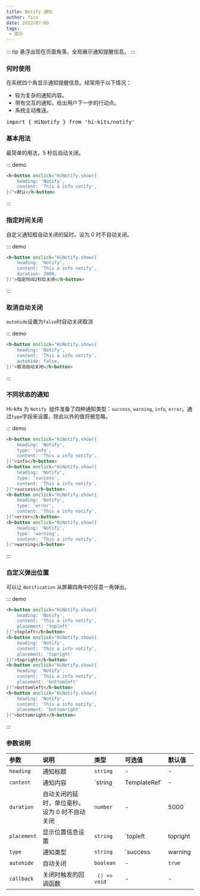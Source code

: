 ```yaml
---
title: Notify 通知
author: fico
date: 2022/07/08
tags:
 - 提示
---
```

::: tip
悬浮出现在页面角落，全局展示通知提醒信息。
:::
### 何时使用
在系统四个角显示通知提醒信息。经常用于以下情况：

- 较为复杂的通知内容。
- 带有交互的通知，给出用户下一步的行动点。
- 系统主动推送。
<pre class="language-ts">
import { HiNotify } from 'hi-kits/notify'
</pre>
### 基本用法

最简单的用法，5 秒后自动关闭。

::: demo
```html
<h-button onclick="HiNotify.show({
    heading: 'Notify',
    content: 'This a info notify', 
})">默认</h-button>

```
:::

### 指定时间关闭

自定义通知框自动关闭的延时。设为 0 时不自动关闭。

::: demo
```html
<h-button onclick="HiNotify.show({
    heading: 'Notify',
    content: 'This a info notify', 
    duration: 2000,
})">指定时间2秒后关闭</h-button>

```
:::

### 取消自动关闭

`autohide`设置为`false`时自动关闭取消

::: demo
```html
<h-button onclick="HiNotify.show({
    heading: 'Notify',
    content: 'This a info notify', 
    autohide: false,
})">取消自动关闭</h-button>

```
:::

### 不同状态的通知
Hi-kits 为 `Notify `组件准备了四种通知类型：`success`, `warning`, `info`, `error`。通过`type`字段来设置，除此以外的值将被忽略。

::: demo
```html
<h-button onclick="HiNotify.show({
    heading: 'Notify',
    type: 'info',
    content: 'This a info notify', 
})">info</h-button>
<h-button onclick="HiNotify.show({
    heading: 'Notify',
    type: 'success',
    content: 'This a info notify', 
})">success</h-button>
<h-button onclick="HiNotify.show({
    heading: 'Notify',
    type: 'error',
    content: 'This a info notify', 
})">error</h-button>
<h-button onclick="HiNotify.show({
    heading: 'Notify',
    type: 'warning',
    content: 'This a info notify', 
})">warning</h-button>

```
:::

### 自定义弹出位置

可以让 `Notification` 从屏幕四角中的任意一角弹出。

::: demo
```html
<h-button onclick="HiNotify.show({
    heading: 'Notify',
    content: 'This a info notify', 
    placement: 'topleft'
})">topleft</h-button>
<h-button onclick="HiNotify.show({
    heading: 'Notify',
    content: 'This a info notify', 
    placement: 'topright'
})">topright</h-button>
<h-button onclick="HiNotify.show({
    heading: 'Notify',
    content: 'This a info notify', 
    placement: 'bottomleft'
})">bottomleft</h-button>
<h-button onclick="HiNotify.show({
    heading: 'Notify',
    content: 'This a info notify', 
    placement: 'bottomright'
})">bottomright</h-button>

```
:::

### 参数说明

|参数|说明|类型|可选值|默认值
|:--|:--|:--|:-----|:---
| `heading`| 通知标题 |  `string` | - | -
| `content`| 通知内容| `string | TemplateRef`| - | -
| `duration`| 自动关闭的延时，单位毫秒。设为 0 时不自动关闭| `number` |-	| 5000
| `placement`| 显示位置信息设置 |  `string` | `topleft | topright | bottomleft | bottomright | topleft`
| `type`| 通知类型 |  `string` | `success | warning | info | error`| -
| `autohide`| 自动关闭 |  `boolean` | - | `true`
| `callback`| 关闭时触发的回调函数 | ` () => void` | - | -
